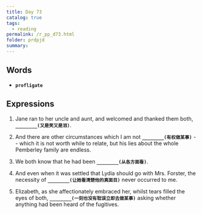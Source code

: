 ```yaml
---
title: Day 73
catalog: true
tags: 
  - reading
permalink: /r_pp_d73.html
folder: prdpjd
summary: 
---
```


## Words

-   <b data-toggle="tooltip" data-original-title="{{site.data.glossary.sanction}}">`profligate`</b>


## Expressions

1.  Jane ran to her uncle and aunt, and welcomed and thanked them both, <b data-toggle="tooltip" data-original-title="{{site.data.answers.d73_a}}">`________(又是笑又是泪)`</b>.

2.  And there are other circumstances which I am not <b data-toggle="tooltip" data-original-title="{{site.data.answers.d73_b}}">`________(有权做某事)`</b> -- which it is not worth while to relate, but his lies about the whole Pemberley family are endless.

3.  We both know that he had been  <b data-toggle="tooltip" data-original-title="{{site.data.answers.d73_c}}">`________(从各方面看)`</b>.

4.  And even when it was settled that Lydia should go with Mrs. Forster, the necessity of <b data-toggle="tooltip" data-original-title="{{site.data.answers.d73_d}}">`________(让她看清楚他的真面目)`</b> never occurred to me.

5.  Elizabeth, as she affectionately embraced her, whilst tears filled the eyes of both, <b data-toggle="tooltip" data-original-title="{{site.data.answers.d73_e}}">`________(一刻也没有耽误立即去做某事)`</b> asking whether anything had been heard of the fugitives.